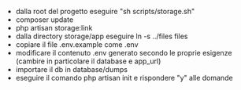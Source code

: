 
- dalla root del progetto eseguire  "sh scripts/storage.sh" 
- composer update
- php artisan storage:link
- dalla directory storage/app eseguire  ln -s ../files files
- copiare il file .env.example come .env
- modificare il contenuto .env generato secondo le proprie esigenze (cambire in particolare il database e app_url)
- importare il db in database/dumps
- eseguire il comando php artisan init e rispondere "y" alle domande
